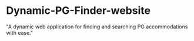 # Dynamic-PG-Finder-website
"A dynamic web application for finding and searching PG accommodations with ease."
